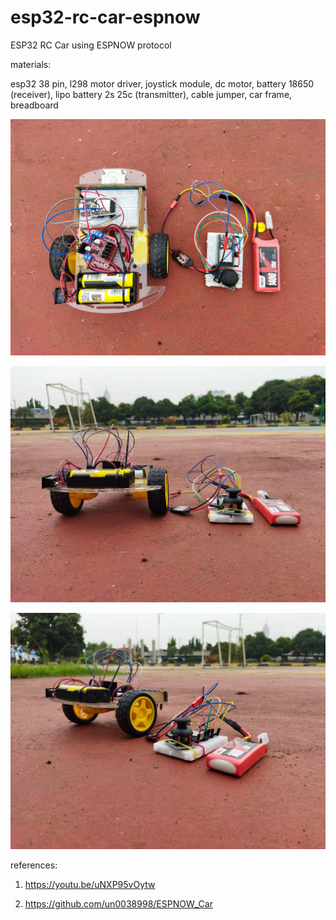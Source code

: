 # esp32-rc-car-espnow
ESP32 RC Car using ESPNOW protocol

materials:

esp32 38 pin, l298 motor driver, joystick module, dc motor, battery 18650 (receiver), lipo battery 2s 25c (transmitter), cable jumper, car frame, breadboard

![alt text](https://github.com/jenizar/esp32-rc-car-espnow/blob/main/screenshot/espnow1.jpg)

![alt text](https://github.com/jenizar/esp32-rc-car-espnow/blob/main/screenshot/espnow2.jpg)

![alt text](https://github.com/jenizar/esp32-rc-car-espnow/blob/main/screenshot/espnow3.jpg)

references:

1. https://youtu.be/uNXP95vOytw

2. https://github.com/un0038998/ESPNOW_Car
